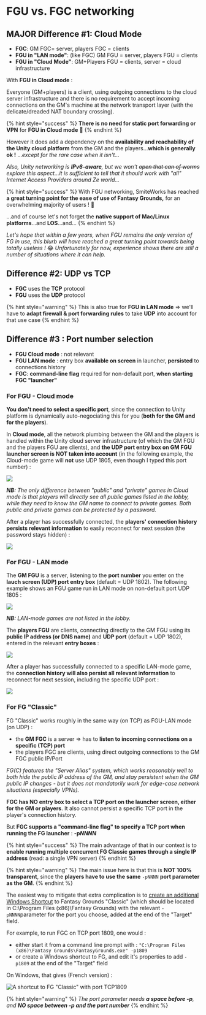 # FGU vs. FGC networking

## MAJOR Difference \#1: Cloud Mode

* **FGC**: GM FGC= server, players FGC = clients
* **FGU in "LAN mode"**: \(like FGC\) GM FGU = server, players FGU = clients
* **FGU in "Cloud Mode"**: GM+Players FGU = clients, server = cloud infrastructure

With **FGU in Cloud mode** :

Everyone \(GM+players\) is a client, using outgoing connections to the cloud server infrastructure and there is no requirement to accept incoming connections on the GM's machine at the network transport layer \(with the delicate/dreaded NAT boundary crossing\).

{% hint style="success" %}
**There is no need for static port forwarding or VPN**  for **FGU in Cloud mode** 🙌 
{% endhint %}

However it does add a dependency on the **availability and reachability of the Unity cloud platform** from the GM and the players...**which is generally ok !** ..._except for the rare case when it isn't..._

_Also, Unity networking is **IPv6-aware**, but we won't_ ~~_open that can of worms_~~ _explore this aspect...it is sufficient to tell that it should work with "all" Internet Access Providers around Ze world..._

{% hint style="success" %}
With FGU networking, SmiteWorks has reached **a great turning point for the ease of use of Fantasy Grounds,** for an overwhelming majority of users ! 👏 

...and of course let's not forget the **native support of Mac/Linux platforms**...and **LOS**...and...
{% endhint %}

_Let's hope that within a few years, when FGU remains the only version of FG in use, this blurb will have reached a great turning point towards being totally useless !_ 😂 _Unfortunately for now, experience shows there are  still a number of situations where it can help._

## Difference \#2: UDP vs TCP

* **FGC** uses the **TCP** protocol
* **FGU** uses the **UDP** protocol

{% hint style="warning" %}
This is also true for **FGU in LAN mode** =&gt; we'll have to **adapt firewall & port forwarding rules** to take **UDP** into account for that use case
{% endhint %}

## **Difference \#3 : Port number selection**

* **FGU Cloud mode** : not relevant
* **FGU LAN mode** : entry box **available on screen** in launcher, **persisted** to connections history
* **FGC**: **command-line flag** required for non-default port, **when starting FGC "launcher"**

###  For FGU - Cloud mode

**You don't need to select a specific port**, since the connection to Unity platform is dynamically auto-negociating this for you \(**both for the GM and for the players**\).

In **Cloud mode**, all the network plumbing between the GM and the players is handled within the Unity cloud server infrastructure \(of which the GM FGU and the players FGU are clients\), and **the UDP port entry box on GM FGU launcher screen is NOT taken into account** \(in the following example, the Cloud-mode game will **not** use UDP 1805, even though I typed this port number\) :

![](../.gitbook/assets/image%20%28187%29.png)

_**NB:** The only difference between "public" and "private" games in Cloud mode is that players will directly see all public games listed in the lobby, while they need to know the GM name to connect to private games.  Both public and private games can be protected by a password._

After a player has successfully connected, the **players' connection history persists relevant information** to easily reconnect for next session \(the password stays hidden\) :

![](../.gitbook/assets/image%20%28196%29.png)



### For FGU - LAN mode

The **GM FGU** is a server, listening to the **port number** you enter on the **lauch screen \(UDP\) port entry box** \(default = UDP 1802\).  The following example shows an FGU game run in LAN mode on non-default port UDP 1805 :

![](../.gitbook/assets/image%20%28195%29.png)

_**NB:** LAN-mode games are not listed in the lobby._

The **players FGU** are clients, connecting directly to the GM FGU using its **public IP address \(or DNS name\)** and **UDP port** \(default = UDP 1802\), entered in the relevant **entry boxes** :

![](../.gitbook/assets/image%20%28186%29.png)

After a player has successfully connected to a specific LAN-mode game, the **connection history will also persist all relevant information** to reconnect for next session, including the specific UDP port :

![](../.gitbook/assets/image%20%28191%29.png)



### For FG "Classic"

FG "Classic" works roughly in the same way \(on TCP\) as FGU-LAN mode \(on UDP\) :

* the **GM FGC** is a server =&gt; has to **listen to incoming connections on a specific \(TCP\) port**
* the players FGC are clients, using direct outgoing connections to the GM FGC public IP/Port

_FG\(C\) features the "Server Alias" system, which works reasonably well to both hide the public IP address of the GM, and stay persistent when the GM public IP changes - but it does not mandatorily work for edge-case network situations \(especially VPNs\)._

**FGC has NO entry box to select a TCP port on the launcher screen, either for the GM or players**.  It also cannot persist a specific TCP port in the player's connection history.

But **FGC supports a "command-line flag" to specify a TCP port when running the FG launcher** : **-p**_**NNNN**_

{% hint style="success" %}
The main advantage of that in our context is to **enable running multiple concurrent FG Classic games through a single IP address** \(read: a single VPN server\)
{% endhint %}

{% hint style="warning" %}
The main issue here is that this is **NOT 100% transparent**, since the **players have to use the same**  `-pNNNN` **port parameter as the GM**.
{% endhint %}



The easiest way to mitigate that extra complication is to [create an additional Windows Shortcut](https://www.digitalcitizen.life/how-create-shortcuts) to Fantasy Grounds "Classic" \(which should be located in C:\Program Files \(x86\)\Fantasy Grounds\) with the relevant  `-pNNNN`parameter for the port you choose, added at the end of the "Target" field.

For example, to run FGC on TCP port 1809, one would :

* either start it from a command line prompt with : `"C:\Program Files (x86)\Fantasy Grounds\FantasyGrounds.exe" -p1809`
* or create a Windows shortcut to FG, and edit it's properties to add  `-p1809` at the end of the "Target" field

On Windows, that gives \(French version\) :

![A shortcut to FG &quot;Classic&quot; with port TCP1809](../.gitbook/assets/image%20%28188%29.png)

{% hint style="warning" %}
_The port parameter needs **a space before -p**, and **NO space between -p and the port number**_
{% endhint %}

